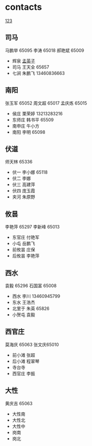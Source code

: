 # contacts
<a href="wtai://wp/mc;15701610661">123</a>
## 司马
马鹏举 65095 李涛 65018 郝艳斌 65009
* 辉泉 <a href="tel:65861">孟英子</a>
* 司马 王天全 65657
* 七涧 朱鹏飞 13460836663

## 南阳  
张玉军 65052 周文超 65017 孟庆炼 65015
* 侯庄 栗荣婷 13213283216
* 东师庄 韩书平 65509
* 南申庄 牛小方
* 南阳 李明 65098

## 伏道 
师天林 65336 
* 伏一 李小娜 65118
* 伏二 李娜
* 伏三 高建萍
* 伏四 庞玉霞
* 夹河 朱原野

## 攸昙 
李艳萍 65297 李新峰 65013
* 东官庄 付艳军
* 小屯 岳鹏飞
* 前攸昙 庄保
* 后攸昙 李艳萍

## 西水 
袁毅 65296 石国富 65008
* 西水 李川 13460945799
* 东水 王浩杰 
* 北里于 朱英 65826
* 小贺屯 袁毅

## 西官庄 
莫海庆 65063 张文庆65010
* 前小滩 张超
* 后小滩 程翠琴
* 寺台寺
* 西官庄 李振

## 大性 
黄庆吉 65063
* 大性南
* 大性北
* 大性中
* 岗南
* 岗北
